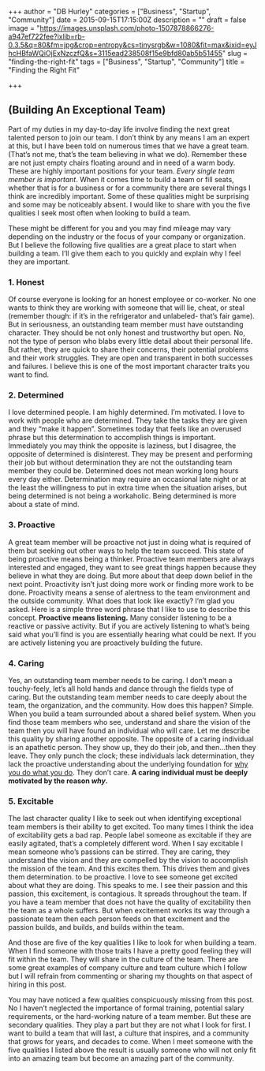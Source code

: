 +++
author = "DB Hurley"
categories = ["Business", "Startup", "Community"]
date = 2015-09-15T17:15:00Z
description = ""
draft = false
image = "https://images.unsplash.com/photo-1507878866276-a947ef722fee?ixlib=rb-0.3.5&q=80&fm=jpg&crop=entropy&cs=tinysrgb&w=1080&fit=max&ixid=eyJhcHBfaWQiOjExNzczfQ&s=3115ead238508f15e9bfd80ab5b51455"
slug = "finding-the-right-fit"
tags = ["Business", "Startup", "Community"]
title = "Finding the Right Fit"

+++


## (Building An Exceptional Team)

Part of my duties in my day-to-day life involve finding the next great talented person to join our team. I don’t think by any means I am an expert at this, but I have been told on numerous times that we have a great team. (That’s not me, that’s the team believing in what we do). Remember these are not just empty chairs floating around and in need of a warm body. These are highly important positions for your team. _Every single team member is important_. When it comes time to build a team or fill seats, whether that is for a business or for a community there are several things I think are incredibly important. Some of these qualities might be surprising and some may be noticeably absent. I would like to share with you the five qualities I seek most often when looking to build a team.

These might be different for you and you may find mileage may vary depending on the industry or the focus of your company or organization. But I believe the following five qualities are a great place to start when building a team. I’ll give them each to you quickly and explain why I feel they are important.

### 1. Honest

Of course everyone is looking for an honest employee or co-worker. No one wants to think they are working with someone that will lie, cheat, or steal (remember though: if it’s in the refrigerator and unlabeled- that’s fair game). But in seriousness, an outstanding team member must have outstanding character. They should be not only honest and trustworthy but open. No, not the type of person who blabs every little detail about their personal life. But rather, they are quick to share their concerns, their potential problems and their work struggles. They are open and transparent in both successes and failures. I believe this is one of the most important character traits you want to find.

### 2. Determined

I love determined people. I am highly determined. I’m motivated. I love to work with people who are determined. They take the tasks they are given and they “make it happen”. Sometimes today that feels like an overused phrase but this determination to accomplish things is important. Immediately you may think the opposite is laziness, but I disagree, the opposite of determined is disinterest. They may be present and performing their job but without determination they are not the outstanding team member they could be. Determined does not mean working long hours every day either. Determination may require an occasional late night or at the least the willingness to put in extra time when the situation arises, but being determined is not being a workaholic. Being determined is more about a state of mind.

### 3. Proactive

A great team member will be proactive not just in doing what is required of them but seeking out other ways to help the team succeed. This state of being proactive means being a thinker. Proactive team members are always interested and engaged, they want to see great things happen because they believe in what they are doing. But more about that deep down belief in the next point. Proactivity isn’t just doing more work or finding more work to be done. Proactivity means a sense of alertness to the team environment and the outside community. What does that look like exactly? I’m glad you asked. Here is a simple three word phrase that I like to use to describe this concept. **Proactive means listening.** Many consider listening to be a reactive or passive activity. But if you are actively listening to what’s being said what you’ll find is you are essentially hearing what could be next. If you are actively listening you are proactively building the future.

### 4. Caring

Yes, an outstanding team member needs to be caring. I don’t mean a touchy-feely, let’s all hold hands and dance through the fields type of caring. But the outstanding team member needs to care deeply about the team, the organization, and the community. How does this happen? Simple. When you build a team surrounded about a shared belief system. When you find those team members who see, understand and share the vision of the team then you will have found an individual who will care. Let me describe this quality by sharing another opposite. The opposite of a caring individual is an apathetic person. They show up, they do their job, and then…then they leave. They only punch the clock; these individuals lack determination, they lack the proactive understanding about the underlying foundation for [why you do what you do](http://dbhurley.com/vision-statement/). They don’t care. **A caring individual must be deeply motivated by the reason _why_.**

### 5. Excitable

The last character quality I like to seek out when identifying exceptional team members is their ability to get excited. Too many times I think the idea of excitability gets a bad rap. People label someone as excitable if they are easily agitated, that’s a completely different word. When I say excitable I mean someone who’s passions can be stirred. They are caring, they understand the vision and they are compelled by the vision to accomplish the mission of the team. And this excites them. This drives them and gives them determination. to be proactive. I love to see someone get excited about what they are doing. This speaks to me. I see their passion and this passion, this excitement, is contagious. It spreads throughout the team. If you have a team member that does not have the quality of excitability then the team as a whole suffers. But when excitement works its way through a passionate team then each person feeds on that excitement and the passion builds, and builds, and builds within the team.

And those are five of the key qualities I like to look for when building a team. When I find someone with those traits I have a pretty good feeling they will fit within the team. They will share in the culture of the team. There are some great examples of company culture and team culture which I follow but I will refrain from commenting or sharing my thoughts on that aspect of hiring in this post.

You may have noticed a few qualities conspicuously missing from this post. No I haven’t neglected the importance of formal training, potential salary requirements, or the hard-working nature of a team member. But these are secondary qualities. They play a part but they are not what I look for first. I want to build a team that will last, a culture that inspires, and a community that grows for years, and decades to come. When I meet someone with the five qualities I listed above the result is usually someone who will not only fit into an amazing team but become an amazing part of the community.

